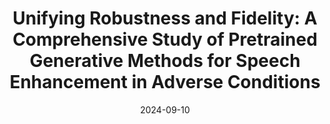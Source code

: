 ---
title: "Unifying Robustness and Fidelity: A Comprehensive Study of Pretrained Generative Methods for Speech Enhancement in Adverse Conditions"
collection: publications
date: 2024-09-10
venue: 'arXiv preprint arXiv:2309.09028'
excerpt: 'H. Wang, M. Yu, H. Zhang, C. Zhang, Z. Xu, M. Yang, Y. Zhang, D. Yu'
---